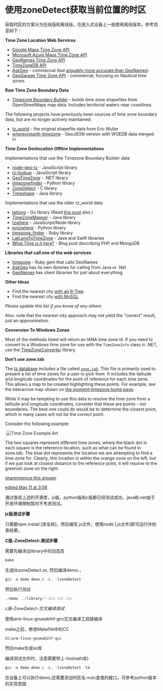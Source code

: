# 使用zoneDetect获取当前位置的时区

获取时区的方案分为在线版和离线版，在嵌入式设备上一般使用离线版本。参考信息如下：

**Time Zone Location Web Services**

- [Google Maps Time Zone API](https://developers.google.com/maps/documentation/timezone/)
- [Microsoft Azure Maps Time Zone API](https://docs.microsoft.com/en-us/rest/api/maps/timezone)
- [GeoNames Time Zone API](http://www.geonames.org/export/web-services.html#timezone)
- [TimeZoneDB API](https://timezonedb.com/api)
- [AskGeo](https://askgeo.com/) - commercial (but [arguably more accurate than GeoNames](https://stackoverflow.com/a/5519523/634824))
- [GeoGarage Time Zone API](https://www.geogarage.com/blog/news-1/post/geogarage-time-zone-api-31) - commercial, focusing on Nautical time zones.

**Raw Time Zone Boundary Data**

- [Timezone Boundary Builder](https://github.com/evansiroky/timezone-boundary-builder) - builds time zone shapefiles from OpenStreetMaps map data. Includes territorial waters near coastlines.

The following projects have previously been sources of time zone boundary data, but are no longer actively maintained.

- [tz_world](http://efele.net/maps/tz/world/) - the original shapefile data from Eric Muller
- [whereonearth-timezone](https://github.com/straup/whereonearth-timezone) - GeoJSON version with WOEDB data merged in

**Time Zone Geolocation Offline Implementations**

Implementations that use the Timezone Boundary Builder data

- [node-geo-tz](https://github.com/evansiroky/node-geo-tz) - JavaScript library
- [tz-lookup](https://github.com/darkskyapp/tz-lookup/) - JavaScript library
- [GeoTimeZone](https://github.com/mj1856/GeoTimeZone) - .NET library
- [timezonefinder](https://github.com/MrMinimal64/timezonefinder) - Python library
- [ZoneDetect](https://github.com/BertoldVdb/ZoneDetect) - C library
- [Timeshape](https://github.com/RomanIakovlev/timeshape) - Java library

Implementations that use the older tz_world data

- [latlong](https://github.com/bradfitz/latlong) - Go library (Read [this post](https://plus.google.com/u/0/+BradFitzpatrick/posts/XVyy1bAzkZd) also.)
- [TimeZoneMapper](https://sites.google.com/a/edval.biz/www/mapping-lat-lng-s-to-timezones) - Java library
- [tzwhere](https://github.com/mattbornski/tzwhere) - JavaScript/Node library
- [pytzwhere](https://github.com/pegler/pytzwhere) - Python library
- [timezone_finder](https://github.com/gunyarakun/timezone_finder) - Ruby library
- [LatLongToTimeZone](https://github.com/drtimcooper/LatLongToTimezone) - Java and Swift libraries
- [What Time is it here?](https://derickrethans.nl/what-time-is-it.html) - Blog post describing PHP and MongoDB

**Libraries that call one of the web services**

- [timezone](https://rubygems.org/gems/timezone) - Ruby gem that calls GeoNames
- [AskGeo](https://askgeo.com/#libraries) has its own libraries for calling from Java or .Net
- [GeoNames](http://www.geonames.org/export/client-libraries.html) has client libraries for just about everything

**Other Ideas**

- Find the nearest city [with an R-Tree](https://stackoverflow.com/a/5584826/634824)
- Find the nearest city [with MySQL](https://stackoverflow.com/a/13849653/634824)

*Please update this list if you know of any others*

Also, note that the nearest-city approach may not yield the "correct" result, just an approximation.

**Conversion To Windows Zones**

Most of the methods listed will return an IANA time zone id. If you need to convert to a Windows time zone for use with the `TimeZoneInfo` class in .NET, use the [TimeZoneConverter](https://github.com/mj1856/TimeZoneConverter) library.

**Don't use zone.tab**

The [tz database](https://en.wikipedia.org/wiki/Tz_database) includes a file called [`zone.tab`](https://en.wikipedia.org/wiki/Zone.tab). This file is primarily used to present a list of time zones for a user to pick from. It includes the latitude and longitude coordinates for the point of reference for each time zone. This allows a map to be created highlighting these points. For example, see the interactive map shown on [the moment-timezone home page](https://momentjs.com/timezone/).

While it may be tempting to use this data to resolve the time zone from a latitude and longitude coordinates, consider that these are points - not boundaries. The best one could do would be to determine the *closest* point, which in many cases will not be the correct point.

Consider the following example:

​                            ![Time Zone Example Art](https://i.stack.imgur.com/tjd5u.png)

The two squares represent different time zones, where the black dot in each square is the reference location, such as what can be found in zone.tab. The blue dot represents the location we are attempting to find a time zone for. Clearly, this location is within the orange zone on the left, but if we just look at closest distance to the reference point, it will resolve to the greenish zone on the right.

[share](https://stackoverflow.com/a/16086964)[improve this answer](https://stackoverflow.com/posts/16086964/edit)

[edited May 11 at 3:58](https://stackoverflow.com/posts/16086964/revisions)



通过查阅上述的开源库，js版，python版和c版都已经测试成功，java和.net由于开发环境限制暂时不考虑测试。

**js版测试步骤**

只需要npm install [库名称]，然后编写.js文件，使用node [.js文件]即可运行并检查结果。

**C版-ZoneDetect-测试步骤**

需要先编译出library中的动态库

```c
make
```



生成libzoneDetect.so, 然后编译demo.，

```c
gcc -o demo dmeo.c -L. -lzoneDetect
```



然后执行测试

```c
./demo ../library/*.bin lat lon
```



*c版-ZoneDetect-交叉编译测试*

使用arm-linux-gnueabihf-gcc交叉编译工具链编译

make之前，修改Makefile中的CC

```c
CC=arm-linux-gnueabihf-gcc
```

然后make生成so库

编译测试文件时，注意需要带上-lm(math库)

```c
gcc -o demo demo.c -L. -lzoneDetect -lm
```

在设备上可以执行demo,还需要添加时区名->utc差值的接口，可参考python版本的实现思路